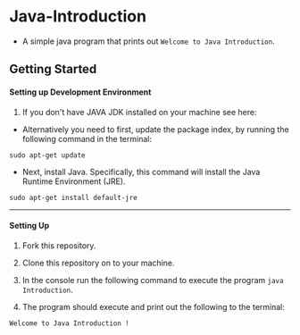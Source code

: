 # Java-Introduction

- A simple java program that prints out `Welcome to Java Introduction`.

## Getting Started

#### Setting up Development Environment

1. If you don't have JAVA JDK installed on your machine see here:
- Alternatively you need to first, update the package index, by running the following command in the terminal:
```
sudo apt-get update
```

- Next, install Java. Specifically, this command will install the Java Runtime Environment (JRE).
```
sudo apt-get install default-jre
```
---
#### Setting Up

1. Fork this repository.

2. Clone this repository on to your machine.

3. In the console run the following command to execute the program `java Introduction`.

4. The program should execute and print out the following to the terminal:

```
Welcome to Java Introduction !

```
